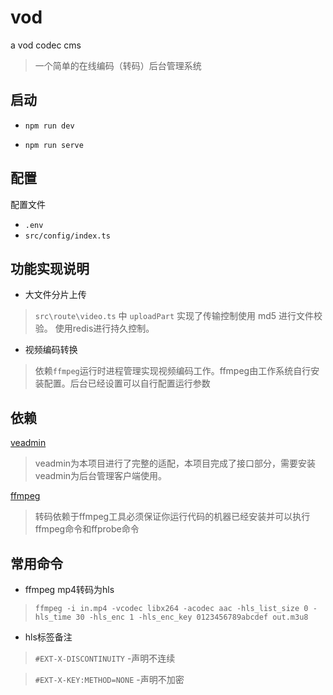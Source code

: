 # vod

a vod codec cms

> 一个简单的在线编码（转码）后台管理系统

## 启动

- `npm run dev`

- `npm run serve`

## 配置

配置文件
- `.env`
- `src/config/index.ts`

## 功能实现说明

- 大文件分片上传

> `src\route\video.ts` 中 `uploadPart` 实现了传输控制使用 md5 进行文件校验。 使用redis进行持久控制。 


- 视频编码转换

> 依赖`ffmpeg`运行时进程管理实现视频编码工作。ffmpeg由工作系统自行安装配置。后台已经设置可以自行配置运行参数

## 依赖

[veadmin](https://github.com/penndev/veadmin)
> veadmin为本项目进行了完整的适配，本项目完成了接口部分，需要安装veadmin为后台管理客户端使用。

[ffmpeg](https://ffmpeg.org)
> 转码依赖于ffmpeg工具必须保证你运行代码的机器已经安装并可以执行ffmpeg命令和ffprobe命令

## 常用命令

- ffmpeg mp4转码为hls

> `ffmpeg -i in.mp4 -vcodec libx264 -acodec aac -hls_list_size 0 -hls_time 30 -hls_enc 1 -hls_enc_key 0123456789abcdef out.m3u8`

- hls标签备注

> `#EXT-X-DISCONTINUITY` -声明不连续

> `#EXT-X-KEY:METHOD=NONE` -声明不加密